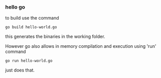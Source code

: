### hello go

to build use the command

``go build hello-world.go``

this generates the binaries in the working folder.

However go also allows in memory compilation and execution using 'run' command

``go run hello-world.go``

just does that.

